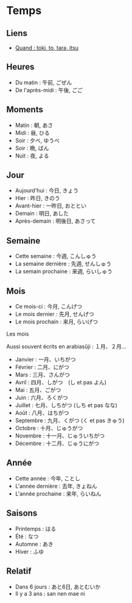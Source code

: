# Temps

## Liens

- [Quand : toki, to, tara, itsu](https://guidedujaponais.fr/expressions/quand-en-japonais-toki-to-tara-itsu-en-japonais/)

## Heures

- Du matin : 午前, ごぜん
- De l'après-midi : 午後, ごご

## Moments

- Matin : 朝, あさ
- Midi : 昼, ひる
- Soir : 夕べ, ゆうべ
- Soir : 晩, ばん
- Nuit : 夜, よる

## Jour

- Aujourd'hui : 今日, きょう
- Hier : 昨日, きのう
- Avant-hier : 一昨日, おととい
- Demain : 明日, あした
- Après-demain : 明後日, あさって

## Semaine

- Cette semaine : 今週, こんしゅう
- La semaine dernière : 先週, せんしゅう
- La semain prochaine : 来週, らいしゅう

## Mois

- Ce mois-ci : 今月, こんげつ
- Le mois dernier : 先月, せんげつ
- Le mois prochain : 来月, らいげつ

Les mois

Aussi souvent écrits en arabiasûji : １月、２月…

- Janvier : 一月、いちがつ
- Février : 二月、にがつ
- Mars : 三月、さんがつ
- Avril : 四月、しがつ　(し et pas よん)
- Mai : 五月、ごがつ
- Juin : 六月、ろくがつ
- Juillet : 七月、しちがつ (しち et pas なな)
- Août : 八月、はちがつ
- Septembre : 九月、くがつ (く et pas きゅう)
- Octobre : 十月、じゅうがつ
- Novembre : 十一月、じゅういちがつ
- Décembre : 十二月、じゅうにがつ

## Année

- Cette année : 今年, ことし
- L'année dernière : 去年, きょねん
- L'année prochaine : 来年, らいねん

## Saisons

- Printemps : はる
- Été : なつ
- Automne : あき
- Hiver : ふゆ

## Relatif

- Dans 6 jours : あと6日, あとむいか
- Il y a 3 ans : san nen mae ni
